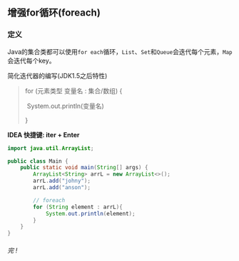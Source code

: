 ## 增强for循环(foreach)

### 定义

Java的集合类都可以使用`for each`循环，`List`、`Set`和`Queue`会迭代每个元素，`Map`会迭代每个key。



简化迭代器的编写(JDK1.5之后特性)

> for  (元素类型  变量名 : 集合/数组) {
>
> ​	System.out.println(变量名)
>
> }



**IDEA 快捷键: iter + Enter**

```java
import java.util.ArrayList;

public class Main {
    public static void main(String[] args) {
        ArrayList<String> arrL = new ArrayList<>();
        arrL.add("johny");
        arrL.add("anson");

        // foreach
        for (String element : arrL){
            System.out.println(element);
        }
    }
}
```





###### 完 !



